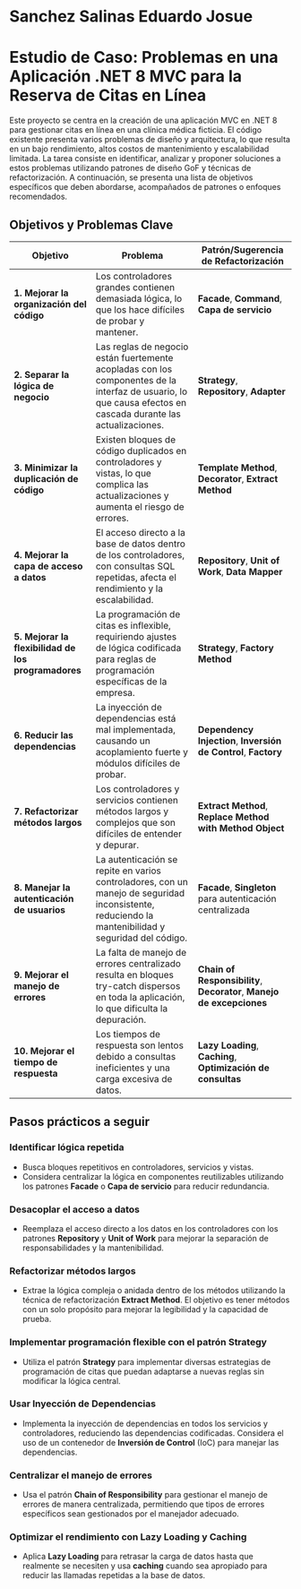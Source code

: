 # Sanchez Salinas Eduardo Josue

# Estudio de Caso: Problemas en una Aplicación .NET 8 MVC para la Reserva de Citas en Línea

Este proyecto se centra en la creación de una aplicación MVC en .NET 8 para gestionar citas en línea en una clínica médica ficticia. El código existente presenta varios problemas de diseño y arquitectura, lo que resulta en un bajo rendimiento, altos costos de mantenimiento y escalabilidad limitada. La tarea consiste en identificar, analizar y proponer soluciones a estos problemas utilizando patrones de diseño GoF y técnicas de refactorización. A continuación, se presenta una lista de objetivos específicos que deben abordarse, acompañados de patrones o enfoques recomendados.

## Objetivos y Problemas Clave

| Objetivo                             | Problema                                                                                   | Patrón/Sugerencia de Refactorización                          |
|--------------------------------------|--------------------------------------------------------------------------------------------|--------------------------------------------------------------|
| **1. Mejorar la organización del código**  | Los controladores grandes contienen demasiada lógica, lo que los hace difíciles de probar y mantener. | **Facade**, **Command**, **Capa de servicio**                |
| **2. Separar la lógica de negocio**  | Las reglas de negocio están fuertemente acopladas con los componentes de la interfaz de usuario, lo que causa efectos en cascada durante las actualizaciones. | **Strategy**, **Repository**, **Adapter**                   |
| **3. Minimizar la duplicación de código** | Existen bloques de código duplicados en controladores y vistas, lo que complica las actualizaciones y aumenta el riesgo de errores. | **Template Method**, **Decorator**, **Extract Method**       |
| **4. Mejorar la capa de acceso a datos** | El acceso directo a la base de datos dentro de los controladores, con consultas SQL repetidas, afecta el rendimiento y la escalabilidad. | **Repository**, **Unit of Work**, **Data Mapper**           |
| **5. Mejorar la flexibilidad de los programadores** | La programación de citas es inflexible, requiriendo ajustes de lógica codificada para reglas de programación específicas de la empresa. | **Strategy**, **Factory Method**                            |
| **6. Reducir las dependencias**      | La inyección de dependencias está mal implementada, causando un acoplamiento fuerte y módulos difíciles de probar. | **Dependency Injection**, **Inversión de Control**, **Factory** |
| **7. Refactorizar métodos largos**   | Los controladores y servicios contienen métodos largos y complejos que son difíciles de entender y depurar. | **Extract Method**, **Replace Method with Method Object**    |
| **8. Manejar la autenticación de usuarios** | La autenticación se repite en varios controladores, con un manejo de seguridad inconsistente, reduciendo la mantenibilidad y seguridad del código. | **Facade**, **Singleton** para autenticación centralizada    |
| **9. Mejorar el manejo de errores**  | La falta de manejo de errores centralizado resulta en bloques try-catch dispersos en toda la aplicación, lo que dificulta la depuración. | **Chain of Responsibility**, **Decorator**, **Manejo de excepciones** |
| **10. Mejorar el tiempo de respuesta** | Los tiempos de respuesta son lentos debido a consultas ineficientes y una carga excesiva de datos. | **Lazy Loading**, **Caching**, **Optimización de consultas** |

## Pasos prácticos a seguir

### Identificar lógica repetida
- Busca bloques repetitivos en controladores, servicios y vistas.
- Considera centralizar la lógica en componentes reutilizables utilizando los patrones **Facade** o **Capa de servicio** para reducir redundancia.

### Desacoplar el acceso a datos
- Reemplaza el acceso directo a los datos en los controladores con los patrones **Repository** y **Unit of Work** para mejorar la separación de responsabilidades y la mantenibilidad.

### Refactorizar métodos largos
- Extrae la lógica compleja o anidada dentro de los métodos utilizando la técnica de refactorización **Extract Method**. El objetivo es tener métodos con un solo propósito para mejorar la legibilidad y la capacidad de prueba.

### Implementar programación flexible con el patrón Strategy
- Utiliza el patrón **Strategy** para implementar diversas estrategias de programación de citas que puedan adaptarse a nuevas reglas sin modificar la lógica central.

### Usar Inyección de Dependencias
- Implementa la inyección de dependencias en todos los servicios y controladores, reduciendo las dependencias codificadas. Considera el uso de un contenedor de **Inversión de Control** (IoC) para manejar las dependencias.

### Centralizar el manejo de errores
- Usa el patrón **Chain of Responsibility** para gestionar el manejo de errores de manera centralizada, permitiendo que tipos de errores específicos sean gestionados por el manejador adecuado.

### Optimizar el rendimiento con Lazy Loading y Caching
- Aplica **Lazy Loading** para retrasar la carga de datos hasta que realmente se necesiten y usa **caching** cuando sea apropiado para reducir las llamadas repetidas a la base de datos.
